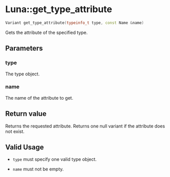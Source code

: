 # Luna::get_type_attribute

```c++
Variant get_type_attribute(typeinfo_t type, const Name &name)
```

Gets the attribute of the specified type. 



## Parameters
### type
The type object. 

### name
The name of the attribute to get. 

## Return value
Returns the requested attribute. Returns one null variant if the attribute does not exist. 

## Valid Usage
* `type` must specify one valid type object.

* `name` must not be empty. 

